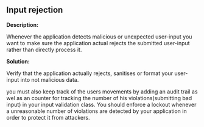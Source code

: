
Input rejection
-------

**Description:**

Whenever the application detects malicious or unexpected user-input you want to make sure 
the application actual rejects the submitted user-input rather than directly process it. 


**Solution:**

Verify that the application actually rejects, sanitises or format your user-input into not 
malicious data. 

you must also keep track of the users movements by adding an audit trail as wel as an counter for
tracking the number of his violations(submitting bad input) in your input validation class. 
You should enforce a lockout whenever a unreasonable number of violations are detected 
by your application in order to protect it from attackers.
 
	
